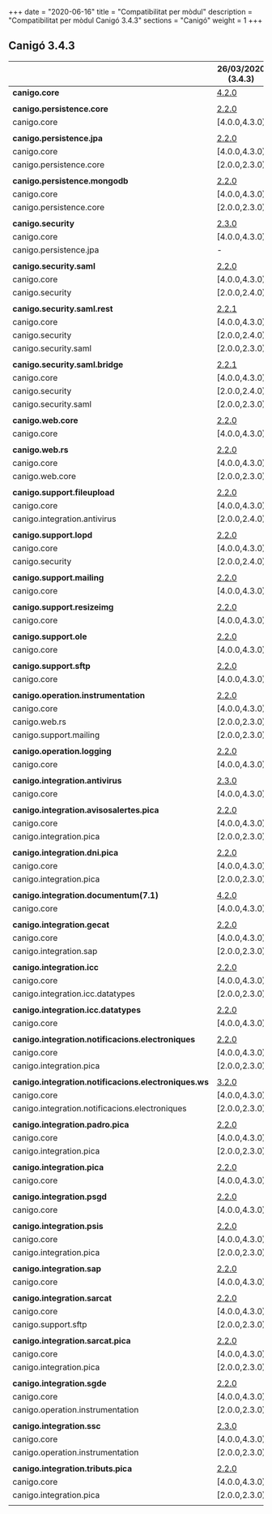 +++
date        = "2020-06-16"
title       = "Compatibilitat per mòdul"
description = "Compatibilitat per mòdul Canigó 3.4.3"
sections    = "Canigó"
weight      = 1
+++

## Canigó 3.4.3

|                                                   		| 26/03/2020 (3.4.3)																															|
|---------------------------------------------------		|-----------------------------------------------------------------------------		|
| **canigo.core**                                   		| [4.2.0](/canigo-portal/documentacio-llibreries/canigo.core/4.2.0/) 								|
|                                                   		|               																																	|
| **canigo.persistence.core**                        		| [2.2.0](/canigo-portal/documentacio-llibreries/canigo.persistence.core/2.2.0/) |
| canigo.core                                       		| [4.0.0,4.3.0)  																																	|
|                                                   		|               																																	|
| **canigo.persistence.jpa**                         		| [2.2.0](/canigo-portal/documentacio-llibreries/canigo.persistence.jpa/2.2.0/)			|
| canigo.core                                       		| [4.0.0,4.3.0)  																																	|
| canigo.persistence.core                           		| [2.0.0,2.3.0)  																																	|
|                                                   		|               																																	|
| **canigo.persistence.mongodb**                     		| [2.2.0](/canigo-portal/documentacio-llibreries/canigo.persistence.mongodb/2.2.0/)          																																	|
| canigo.core                                       		| [4.0.0,4.3.0)  																																	|
| canigo.persistence.core                           		| [2.0.0,2.3.0)  																																	|
|                                                   		|               																																	|
| **canigo.security**                                		| [2.3.0](/canigo-portal/documentacio-llibreries/canigo.security/2.3.0/) |
| canigo.core                                       		| [4.0.0,4.3.0)  																																	|
| canigo.persistence.jpa                             		| -             																																	|
|                                                   		|               																																	|
| **canigo.security.saml**                           		| [2.2.0](/canigo-portal/documentacio-llibreries/canigo.security.saml/2.2.0/) |
| canigo.core                                       		| [4.0.0,4.3.0)  																																	|
| canigo.security                                   		| [2.0.0,2.4.0) 																																	|
|                                                   		|               																																	|
| **canigo.security.saml.rest**                      		| [2.2.1](/canigo-portal/documentacio-llibreries/canigo.security.rest/2.3.0/)|
| canigo.core                                       		| [4.0.0,4.3.0)  																																	|
| canigo.security                                   		| [2.0.0,2.4.0) 																																	|
| canigo.security.saml                               		| [2.0.0,2.3.0) 																																	|
|                                                   		|               																																	|
| **canigo.security.saml.bridge**                    		| [2.2.1](/canigo-portal/documentacio-llibreries/canigo.security.bridge/2.3.0/)|
| canigo.core                                       		| [4.0.0,4.3.0)  																																	|
| canigo.security                                   		| [2.0.0,2.4.0) 																																	|
| canigo.security.saml                               		| [2.0.0,2.3.0) 																																	|
|                                                   		|               																																	|
| **canigo.web.core**                                		| [2.2.0](/canigo-portal/documentacio-llibreries/canigo.web.core/2.2.0/) |
| canigo.core                                       		| [4.0.0,4.3.0)  																																	|
|                                                   		|               																																	|
| **canigo.web.rs**                                  		| [2.2.0](/canigo-portal/documentacio-llibreries/canigo.web.rs/2.2.0/) |
| canigo.core                                       		| [4.0.0,4.3.0)  																																	|
| canigo.web.core                                   		| [2.0.0,2.3.0) 																																	|
|                                                   		|               																																	|
| **canigo.support.fileupload**                      		| [2.2.0](/canigo-portal/documentacio-llibreries/canigo.support.fileupload/2.2.0/) |
| canigo.core                                       		| [4.0.0,4.3.0)  																																	|
| canigo.integration.antivirus                      		| [2.0.0,2.4.0) 																																	|
|                                                   		|               																																	|
| **canigo.support.lopd**                            		| [2.2.0](/canigo-portal/documentacio-llibreries/canigo.support.lopd/2.2.0/) |
| canigo.core                                       		| [4.0.0,4.3.0)  																																	|
| canigo.security                                   		| [2.0.0,2.4.0) 																																	|
|                                                   		|               																																	|
| **canigo.support.mailing**                         		| [2.2.0](/canigo-portal/documentacio-llibreries/canigo.support.mailing/2.2.0/) |
| canigo.core                                       		| [4.0.0,4.3.0)  																																	|
|                                                   		|               																																	|
| **canigo.support.resizeimg**                         	| [2.2.0](/canigo-portal/documentacio-llibreries/canigo.support.resizeimg/2.2.0/) |
| canigo.core                                       		| [4.0.0,4.3.0)  																																	|
|                                                   		|               																																	|
| **canigo.support.ole**                             		| [2.2.0](/canigo-portal/documentacio-llibreries/canigo.support.ole/2.2.0/) |
| canigo.core                                       		| [4.0.0,4.3.0)  																																	|
|                                                   		|               																																	|
| **canigo.support.sftp**                            		| [2.2.0](/canigo-portal/documentacio-llibreries/canigo.support.sftp/2.2.0/) |
| canigo.core                                       		| [4.0.0,4.3.0)  																																	|
|                                                   		|               																																	|
| **canigo.operation.instrumentation**               		| [2.2.0](/canigo-portal/documentacio-llibreries/canigo.operation.instrumentation/2.2.0/) |
| canigo.core                                       		| [4.0.0,4.3.0)  																																	|
| canigo.web.rs                                   			| [2.0.0,2.3.0) 																																	|
| canigo.support.mailing                           			| [2.0.0,2.3.0) 																																	|
|                                                   		|               																																	|
| **canigo.operation.logging**                       		| [2.2.0](/canigo-portal/documentacio-llibreries/canigo.operation.logging/2.2.0/) |
| canigo.core                                       		| [4.0.0,4.3.0)  																																	|
|                                                   		|               																																	|
| **canigo.integration.antivirus**                   		| [2.3.0](/canigo-portal/documentacio-llibreries/canigo.integration.antivirus/2.3.0/) |
| canigo.core                                       		| [4.0.0,4.3.0)  																																	|
|                                                   		|               																																	|
| **canigo.integration.avisosalertes.pica**          		| [2.2.0](/canigo-portal/documentacio-llibreries/canigo.integration.avisosalertes.pica/2.2.0/) |
| canigo.core                                       		| [4.0.0,4.3.0)  																																	|
| canigo.integration.pica                           		| [2.0.0,2.3.0) 																																	|
|                                                   		|               																																	|
| **canigo.integration.dni.pica**                    		| [2.2.0](/canigo-portal/documentacio-llibreries/canigo.integration.dni.pica/2.2.0/) |
| canigo.core                                       		| [4.0.0,4.3.0)  																																	|
| canigo.integration.pica                           		| [2.0.0,2.3.0) 																																	|
|                                                   		|               																																	|
| **canigo.integration.documentum(7.1)**             		| [4.2.0](/canigo-portal/documentacio-llibreries/canigo.integration.documentum/4.2.0/) |
| canigo.core                                       		| [4.0.0,4.3.0)  																																	|
|                                                   		|               																																	|
| **canigo.integration.gecat**                       		| [2.2.0](/canigo-portal/documentacio-llibreries/canigo.integration.gecat/2.2.0/) |
| canigo.core                                       		| [4.0.0,4.3.0)  																																	|
| canigo.integration.sap                            		| [2.0.0,2.3.0) 																																	|
|                                                   		|               																																	|
| **canigo.integration.icc**                         		| [2.2.0](/canigo-portal/documentacio-llibreries/canigo.integration.icc/2.2.0/) |
| canigo.core                                       		| [4.0.0,4.3.0)  																																	|
| canigo.integration.icc.datatypes                  		| [2.0.0,2.3.0)  																																	|
|                                                   		|               																																	|
| **canigo.integration.icc.datatypes**               		| [2.2.0](/canigo-portal/documentacio-llibreries/canigo.integration.icc.datatypes/2.2.0/) |
| canigo.core                                       		| [4.0.0,4.3.0)  																																	|
|                                                   		|               																																	|
| **canigo.integration.notificacions.electroniques** 		| [2.2.0](/canigo-portal/documentacio-llibreries/canigo.integration.notificacions.electroniques/2.2.0/) |
| canigo.core                                       		| [4.0.0,4.3.0)  																																	|
| canigo.integration.pica                           		| [2.0.0,2.3.0) 																																	|
|                                                   		|               																																	|
| **canigo.integration.notificacions.electroniques.ws**	| [3.2.0](/canigo-portal/documentacio-llibreries/canigo.integration.notificacions.electroniques.ws/3.2.0/) |
| canigo.core                                       		| [4.0.0,4.3.0)  																																	|
| canigo.integration.notificacions.electroniques    		| [2.0.0,2.3.0) 																																	|
|                                                   		|               																																	|
| **canigo.integration.padro.pica**                  		| [2.2.0](/canigo-portal/documentacio-llibreries/canigo.integration.padro.pica/2.2.0/) |
| canigo.core                                       		| [4.0.0,4.3.0)  																																	|
| canigo.integration.pica                           		| [2.0.0,2.3.0) 																																	|
|                                                   		|               																																	|
| **canigo.integration.pica**                        		| [2.2.0](/canigo-portal/documentacio-llibreries/canigo.integration.pica/2.2.0/) |
| canigo.core                                       		| [4.0.0,4.3.0)  																																	|
|                                                   		|               																																	|
| **canigo.integration.psgd**                        		| [2.2.0](/canigo-portal/documentacio-llibreries/canigo.integration.psgd/2.2.0/) |
| canigo.core                                       		| [4.0.0,4.3.0)  																																	|
|                                                   		|               																																	|
| **canigo.integration.psis**                        		| [2.2.0](/canigo-portal/documentacio-llibreries/canigo.integration.psis/2.2.0/) |
| canigo.core                                       		| [4.0.0,4.3.0)  																																	|
| canigo.integration.pica                           		| [2.0.0,2.3.0) 																																	|
|                                                   		|               																																	|
| **canigo.integration.sap**                         		| [2.2.0](/canigo-portal/documentacio-llibreries/canigo.integration.sap/2.2.0/) |
| canigo.core                                       		| [4.0.0,4.3.0)  																																	|
|                                                   		|               																																	|
| **canigo.integration.sarcat**                      		| [2.2.0](/canigo-portal/documentacio-llibreries/canigo.integration.sarcat/2.2.0/) |
| canigo.core                                       		| [4.0.0,4.3.0)  																																	|
| canigo.support.sftp                               		| [2.0.0,2.3.0) 																																	|
|                                                   		|               																																	|
| **canigo.integration.sarcat.pica**                 		| [2.2.0](/canigo-portal/documentacio-llibreries/canigo.integration.sarcat.pica/2.2.0/) |
| canigo.core                                       		| [4.0.0,4.3.0)  																																	|
| canigo.integration.pica                           		| [2.0.0,2.3.0) 																																	|
|                                                   		|               																																	|
| **canigo.integration.sgde**                        		| [2.2.0](/canigo-portal/documentacio-llibreries/canigo.integration.sgde.pica/2.2.0/) |
| canigo.core                                       		| [4.0.0,4.3.0)  																																	|
| canigo.operation.instrumentation                  		| [2.0.0,2.3.0) 																																	|
|                                                   		|               																																	|
| **canigo.integration.ssc**                         		| [2.3.0](/canigo-portal/documentacio-llibreries/canigo.integration.ssc/2.3.0/) |
| canigo.core                                       		| [4.0.0,4.3.0)  																																	|
| canigo.operation.instrumentation                  		| [2.0.0,2.3.0) 																																	|
|                                                   		|               																																	|
| **canigo.integration.tributs.pica**                		| [2.2.0](/canigo-portal/documentacio-llibreries/canigo.integration.tributs.pica/2.2.0/) |
| canigo.core                                       		| [4.0.0,4.3.0)  																																	|
| canigo.integration.pica                           		| [2.0.0,2.3.0) 																																	|
|                                                   		|               																																	|